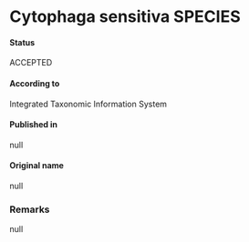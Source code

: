 # Cytophaga sensitiva SPECIES

#### Status
ACCEPTED

#### According to
Integrated Taxonomic Information System

#### Published in
null

#### Original name
null

### Remarks
null